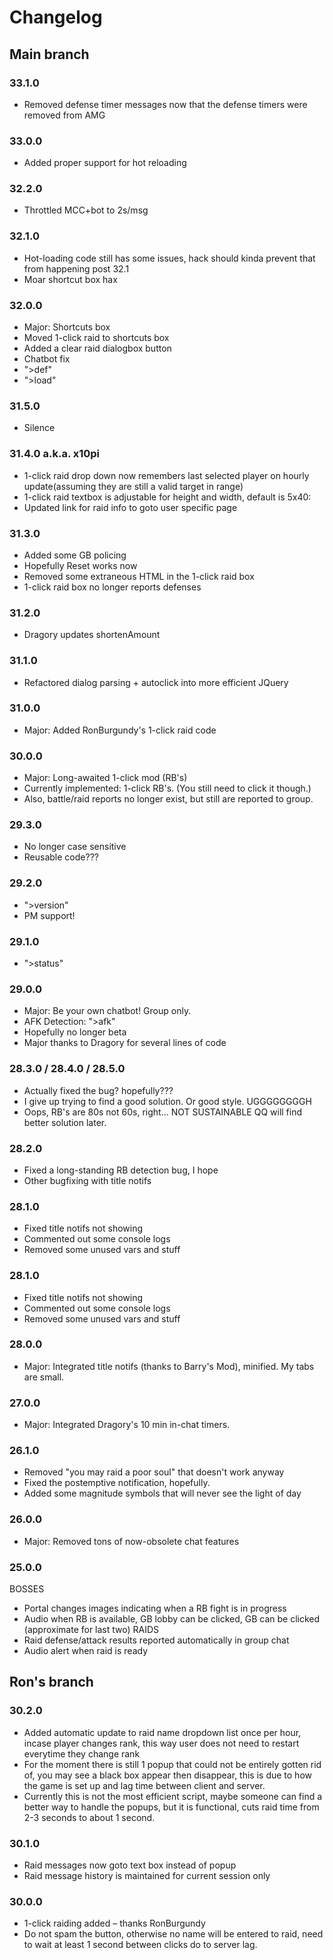 # Changelog

## Main branch

### 33.1.0
* Removed defense timer messages now that the defense timers were removed from AMG

### 33.0.0
* Added proper support for hot reloading

### 32.2.0
* Throttled MCC+bot to 2s/msg

### 32.1.0
* Hot-loading code still has some issues, hack should kinda prevent that from happening post 32.1
* Moar shortcut box hax

### 32.0.0
* Major: Shortcuts box
* Moved 1-click raid to shortcuts box
* Added a clear raid dialogbox button
* Chatbot fix
* ">def"
* ">load"

### 31.5.0
* Silence

### 31.4.0 a.k.a. x10pi
* 1-click raid drop down now remembers last selected player on hourly update(assuming they are still a valid target in range)
* 1-click raid textbox is adjustable for height and width, default is 5x40:
* Updated link for raid info to goto user specific page

### 31.3.0
* Added some GB policing
* Hopefully Reset works now
* Removed some extraneous HTML in the 1-click raid box
* 1-click raid box no longer reports defenses

### 31.2.0
* Dragory updates shortenAmount

### 31.1.0
* Refactored dialog parsing + autoclick into more efficient JQuery

### 31.0.0
* Major: Added RonBurgundy's 1-click raid code

### 30.0.0
* Major: Long-awaited 1-click mod (RB's)
* Currently implemented: 1-click RB's. (You still need to click it though.)
* Also, battle/raid reports no longer exist, but still are reported to group.

### 29.3.0
* No longer case sensitive
* Reusable code???

### 29.2.0
* ">version"
* PM support!

### 29.1.0
* ">status"

### 29.0.0
* Major: Be your own chatbot! Group only.
* AFK Detection: ">afk"
* Hopefully no longer beta
* Major thanks to Dragory for several lines of code

### 28.3.0 / 28.4.0 / 28.5.0
* Actually fixed the bug? hopefully???
* I give up trying to find a good solution. Or good style. UGGGGGGGGH
* Oops, RB's are 80s not 60s, right... NOT SUSTAINABLE QQ will find better solution later.

### 28.2.0
* Fixed a long-standing RB detection bug, I hope
* Other bugfixing with title notifs

### 28.1.0
* Fixed title notifs not showing
* Commented out some console logs
* Removed some unused vars and stuff

### 28.1.0
* Fixed title notifs not showing
* Commented out some console logs
* Removed some unused vars and stuff

### 28.0.0
* Major: Integrated title notifs (thanks to Barry's Mod), minified. My tabs are small.

### 27.0.0
* Major: Integrated Dragory's 10 min in-chat timers.

### 26.1.0
* Removed "you may raid a poor soul" that doesn't work anyway
* Fixed the postemptive notification, hopefully.
* Added some magnitude symbols that will never see the light of day

### 26.0.0
* Major: Removed tons of now-obsolete chat features

### 25.0.0
BOSSES
* Portal changes images indicating when a RB fight is in progress
* Audio when RB is available, GB lobby can be clicked, GB can be clicked (approximate for last two)
RAIDS
* Raid defense/attack results reported automatically in group chat
* Audio alert when raid is ready

## Ron's branch

### 30.2.0
* Added automatic update to raid name dropdown list once per hour, incase player changes rank, this way user does not need to restart everytime they change rank
* For the moment there is still 1 popup that could not be entirely gotten rid of, you may see a black box appear then disappear, this is due to how the game is set up and lag time between client and server.
* Currently this is not the most efficient script, maybe someone can find a better way to handle the popups, but it is functional, cuts raid time from 2-3 seconds to about 1 second.

### 30.1.0
* Raid messages now goto text box instead of popup
* Raid message history is maintained for current session only

### 30.0.0
* 1-click raiding added – thanks RonBurgundy
* Do not spam the button, otherwise no name will be entered to raid, need to wait at least 1 second between clicks do to server lag.
